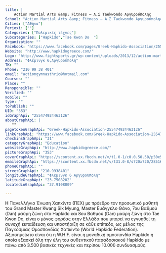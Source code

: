 ```yaml
---
title: |
    Action Martial Arts &amp; Fitness – Α.Σ Taekwondo Αργυρούπολης
School: "Action Martial Arts &amp; Fitness – Α.Σ Taekwondo Αργυρούπολης"
Cities: ["Αθήνα"]
Perioxi: [""]
Categories: ["Πολεμικές τέχνες"]
Subcategories: ["Hapkido","Tae Kwon Do  "]
Organization: ""
Facebook: "https://www.facebook.com/pages/Greek-Hapkido-Association/255474924463126"
Website: "http://www.hapkidogreece.com/"
Logo: "http://www.fightsports.gr/wp-content/uploads/2013/12/action-martial-arts-fitness.jpg"
Address: "Φλέμινγκ 6,Αργυρούπολη"
TK: ""
Phone: "210 99 38 401"
email: "actiongymnasthrio@hotmail.com"
Courses: ""
Place: ""
Rensponsible: ""
Verified: ""
mobile: ""
type: ""
toPublish: ""
UID: "353"
idGraphApi: "255474924463126"
aboutGraphApi: | 
   ""
pagetokenGraphApi: "Greek-Hapkido-Association-255474924463126"
linkGraphApi: "https://www.facebook.com/Greek-Hapkido-Association-255474924463126/"
checkinsGraphApi: "31"
categoryGraphApi: "Education"
websiteGraphApi: "http://www.hapkidogreece.com/"
pictureGraphApi: "353"
coverGraphApi: "https://scontent.xx.fbcdn.net/v/t1.0-1/c0.0.50.50/p50x50/13731637_1297409973602944_3218460424754962266_n.jpg?oh=92cd7e8cd2e4cc20f39d72da20ecb6c1&amp;oe=5B373B2C"
emailsGraphApi: "https://scontent.xx.fbcdn.net/v/t31.0-8/s720x720/28516258_1939204392756829_7167484768277215515_o.png?oh=7928dab66cb9845246ca1c3783b6c99f&amp;oe=5B00A747"
phoneGraphApi: ""
streetGraphApi: "210-9938401"
longitudeGraphApi: "Φλεμινγκ 6 Αργυρουπολη"
latitudeGraphApi: "23.7508202"
locatedinGraphApi: "37.9108009"

---
```


Η Πανελλήνια Ένωση Χαπκίντο (ΠEX) με πρόεδρο τον προσωπικό μαθητή του Grand Master Kwang Sik Myung, Master Ευάγγελο Θάνο, 7ου Βαθμού (Dan) μαύρη ζώνη στο Hapkido και 8ου Βαθμού (Dan) μαύρη ζώνη στο Tae Kwon Do, είναι ο μόνος φορέας στην Ελλάδα που μπορεί να εγγυηθεί τη συνεχή εκπαίδευση και υποστήριξη σε κάθε επίπεδο, ως μέλος της Παγκόσμιας Ομοσπονδίας Χαπκίντο (World Hapkido Federation). Αξιοσημείωτο είναι ότι η W.H.F. είναι η μοναδική ομοσπονδία Hapkido η οποία εξασκεί όλη την ύλη του αυθεντικού παραδοσιακού Hapkido με πάνω από 3.500 βασικές τεχνικές και περίπου 10.000 συνδυασμούς.

